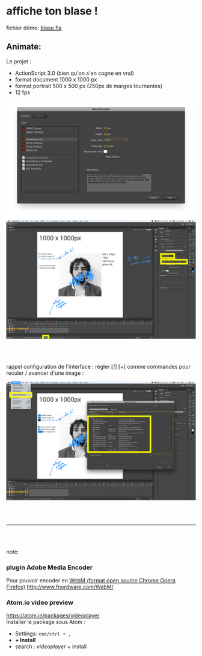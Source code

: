# affiche ton blase !

fichier démo:
[blase.fla](https://github.com/jniac/e-artsup/blob/master/motion/animate/superportrait/blase/blase.fla?raw=true)

## Animate:

Le projet :
- ActionScript 3.0 (bien qu'on s'en cogne en vrai)
- format document 1000 x 1000 px
- format portrait 500 x 500 px (250px de marges tournantes)
- 12 fps


![](./animate-instructions-0.jpg)
![](./animate-instructions-1.jpg)

<br><br>

rappel configuration de l'interface :
régler [/] [+] comme commandes pour reculer / avancer d'une image :

![](./animate-instructions-2.jpg)

<br><br>

---

<br><br>

note:
### plugin Adobe Media Encoder
Pour pouvoir encoder en [WebM (format open source Chrome Opera Firefox)](https://fr.wikipedia.org/wiki/WebM)
http://www.fnordware.com/WebM/

### Atom.io video preview
https://atom.io/packages/videoplayer  
Installer le package sous Atom :
- Settings: `cmd/ctrl + ,`
- **+ Install**
- search : _videoplayer_ + install

